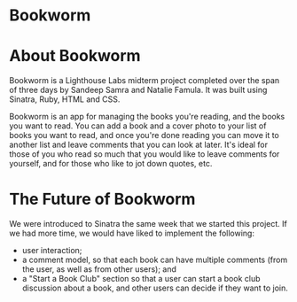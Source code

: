 Bookworm
========

About Bookworm
==============

Bookworm is a Lighthouse Labs midterm project completed over the span of three days by Sandeep Samra and Natalie Famula. It was built using Sinatra, Ruby, HTML and CSS.

Bookworm is an app for managing the books you're reading, and the books you want to read. You can add a book and a cover photo to your list of books you want to read, and once you're done reading you can move it to another list and leave comments that you can look at later. It's ideal for those of you who read so much that you would like to leave comments for yourself, and for those who like to jot down quotes, etc.

The Future of Bookworm
======================

We were introduced to Sinatra the same week that we started this project. If we had more time, we would have liked to implement the following:

- user interaction;
- a comment model, so that each book can have multiple comments (from the user, as well as from other users); and
- a "Start a Book Club" section so that a user can start a book club discussion about a book, and other users can decide if they want to join.
